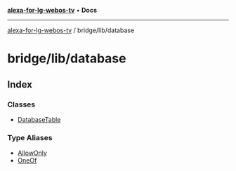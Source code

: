 [**alexa-for-lg-webos-tv**](../../../README.md) • **Docs**

***

[alexa-for-lg-webos-tv](../../../modules.md) / bridge/lib/database

# bridge/lib/database

## Index

### Classes

- [DatabaseTable](classes/DatabaseTable.md)

### Type Aliases

- [AllowOnly](type-aliases/AllowOnly.md)
- [OneOf](type-aliases/OneOf.md)

